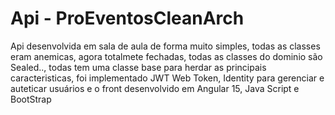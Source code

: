 # Api - ProEventosCleanArch

Api desenvolvida em sala de aula de forma muito simples, todas as classes eram anemicas, agora totalmete fechadas, todas as classes do dominio são Sealed.., todas tem uma classe base para herdar as principais caracteristicas, foi implementado  JWT Web Token, Identity para gerenciar e auteticar usuários e o front desenvolvido em Angular 15, Java Script e BootStrap
